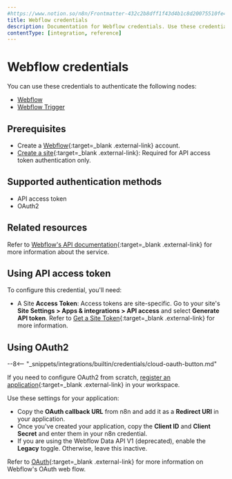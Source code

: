 ```yaml
---
#https://www.notion.so/n8n/Frontmatter-432c2b8dff1f43d4b1c8d20075510fe4
title: Webflow credentials
description: Documentation for Webflow credentials. Use these credentials to authenticate Webflow in n8n, a workflow automation platform.
contentType: [integration, reference]
---
```


# Webflow credentials

You can use these credentials to authenticate the following nodes:

- [Webflow](/integrations/builtin/app-nodes/n8n-nodes-base.webflow/)
- [Webflow Trigger](/integrations/builtin/trigger-nodes/n8n-nodes-base.webflowtrigger/)

## Prerequisites

- Create a [Webflow](https://webflow.com/){:target=_blank .external-link} account.
- [Create a site](https://developers.webflow.com/data/reference/structure-1#sites){:target=_blank .external-link}: Required for API access token authentication only.

## Supported authentication methods

- API access token
- OAuth2

## Related resources

Refer to [Webflow's API documentation](https://developers.webflow.com/data/reference/rest-introduction){:target=_blank .external-link} for more information about the service.

## Using API access token

To configure this credential, you'll need:

- A Site **Access Token**: Access tokens are site-specific. Go to your site's **Site Settings > Apps & integrations > API access** and select **Generate API token**. Refer to [Get a Site Token](https://developers.webflow.com/data/docs/get-a-site-token){:target=_blank .external-link} for more information.

## Using OAuth2

--8<-- "_snippets/integrations/builtin/credentials/cloud-oauth-button.md"

If you need to configure OAuth2 from scratch, [register an application](https://developers.webflow.com/data/docs/register-an-app){:target=_blank .external-link} in your workspace.

Use these settings for your application:

- Copy the **OAuth callback URL** from n8n and add it as a **Redirect URI** in your application.
- Once you've created your application, copy the **Client ID** and **Client Secret** and enter them in your n8n credential.
- If you are using the Webflow Data API V1 (deprecated), enable the **Legacy** toggle. Otherwise, leave this inactive.

Refer to [OAuth](https://developers.webflow.com/data/reference/oauth-app){:target=_blank .external-link} for more information on Webflow's OAuth web flow.
